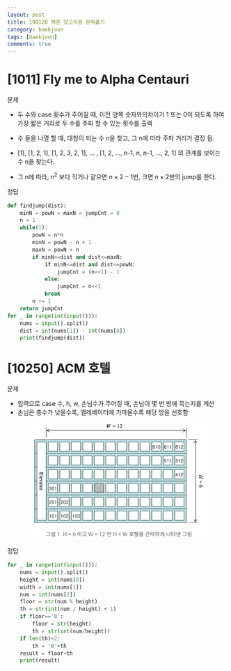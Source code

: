 ```yaml
---
layout: post
title: 190128 백준 알고리즘 문제풀기
category: baekjoon
tags: [baekjoon]
comments: true
---
```


# [1011] Fly me to Alpha Centauri

문제
- 두 수와 case 횟수가 주어질 때, 이전 양쪽 숫자와의차이가 1 또는 0이 되도록 하여 가장 짧은 거리로 두 수를 주파 할 수 있는 횟수를 출력

- 수 들을 나열 할 때, 대칭이 되는 수 n을 찾고, 그 n에 따라 주파 거리가 결정 됨.
- [1], [1, 2, 1], [1, 2, 3, 2, 1], ... , [1, 2, ..., n-1, n, n-1, ..., 2, 1] 의 관계를 보이는 수 n을 찾는다.
- 그 n에 따라, $n^{2}$ 보다 작거나 같으면 $n\times 2-1$번, 크면 $n\times 2$번의 jump를 한다.

정답
```python
def findjump(dist):
    minN = powN = maxN = jumpCnt = 0
    n = 1
    while(1):
        powN = n*n
        minN = powN - n + 1
        maxN = powN + n
        if minN<=dist and dist<=maxN:
            if minN<=dist and dist<=powN:
                jumpCnt = (n<<1) - 1
            else:
                jumpCnt = n<<1
            break
        n += 1
    return jumpCnt
for _ in range(int(input())):
    nums = input().split()
    dist = int(nums[1]) - int(nums[0])
    print(findjump(dist))
```

# [10250] ACM 호텔

문제
- 입력으로 case 수, h, w, 손님수가 주어질 때, 손님이 몇 번 방에 묵는지를 계산
- 손님은 층수가 낮을수록, 엘레베이터에 가까울수록 해당 방을 선호함

<center>
<figure>
<img src="/assets/post_img/baekjoon/2019-01-28-baekjoon/fig1.PNG" alt="views">
</figure>
</center>

정답
```python
for _ in range(int(input())):
    nums = input().split()
    height = int(nums[0])
    width = int(nums[1])
    num = int(nums[2])
    floor = str(num % height)
    th = str(int(num / height) + 1)
    if floor=='0':
        floor = str(height)
        th = str(int(num/height))
    if len(th)<2:
        th = '0'+th
    result = floor+th
    print(result)
```
